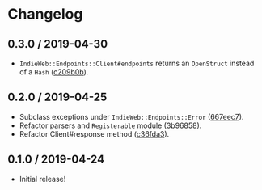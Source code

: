 # Changelog

## 0.3.0 / 2019-04-30

- `IndieWeb::Endpoints::Client#endpoints` returns an `OpenStruct` instead of a `Hash` ([c209b0b](https://github.com/indieweb/indieweb-endpoints-ruby/commit/c209b0b)).

## 0.2.0 / 2019-04-25

- Subclass exceptions under `IndieWeb::Endpoints::Error` ([667eec7](https://github.com/indieweb/indieweb-endpoints-ruby/commit/667eec7)).
- Refactor parsers and `Registerable` module ([3b96858](https://github.com/indieweb/indieweb-endpoints-ruby/commit/3b96858)).
- Refactor Client#response method ([c36fda3](https://github.com/indieweb/indieweb-endpoints-ruby/commit/c36fda3)).

## 0.1.0 / 2019-04-24

- Initial release!
